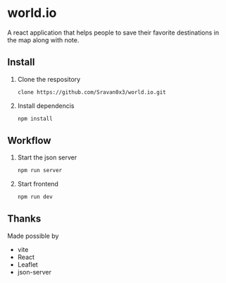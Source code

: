 # world.io

A react application that helps people to save their favorite destinations in the map along with note.

## Install

1. Clone the respository

   ```bash
   clone https://github.com/Sravan0x3/world.io.git
   ```

2. Install dependencis

   ```bash
   npm install
   ```

## Workflow

1. Start the json server

   ```bash
   npm run server
   ```

2. Start frontend

   ```bash
   npm run dev
   ```

## Thanks

Made possible by

- vite
- React
- Leaflet
- json-server
